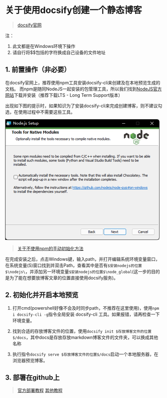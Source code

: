 # 关于使用docsify创建一个静态博客

> [docsify官网](https://docsify.js.org/#/)

注：

1. 此文都是在Windows环境下操作
2. 请自行将$$包括的字符换成自己设备的文件地址

## 1. 前置操作（非必要）

在docsify官网上，推荐使用npm工具安装docsify-cli来创建及在本地预览生成的文档。
而npm是随同NodeJS一起安装的包管理工具，所以我们找到[NodeJS官方网站](https://nodejs.org)下载并安装（推荐下载LTS - Long Term Support版本）

出现如下图的提示时，如果知识为了安装docsify-cli来完成创建博客，则不建议勾选，在使用过程中不需要这些工具。

![Tools for Native Modules.png](images/Tools_for_Native_Modules.png)

> [关于不使用npm的手动初始化方法](https://docsify.js.org/#/zh-cn/quickstart?id=%e6%89%8b%e5%8a%a8%e5%88%9d%e5%a7%8b%e5%8c%96)

在完成安装之后，点击Windows键，输入path，并打开编辑系统环境变量窗口，在系统变量(S)窗口找到并双击Path，查看其中是否有```$安装nodejs的位置$\nodejs\```，并添加另一环境变量```$安装nodejs的位置$\node_global```(这一步的目的是为了能在想要放博客文章的位置直接使用docsify服务)。

## 2. 初始化并开启本地预览

1. 打开cmd(powershell好像不会及时同步path，不推荐在这里使用)，使用```npm i docsify-cli -g```指令全局安装 docsify-cli 工具。如果报错，请再检查一下环境变量。

2. 找到合适的存放博客文件的位置，使用```docsify init $存放博客文件的位置$/docs```，其中docs是存放存放markdown博客文件的文件夹，可以换成其他名称

3. 执行指令```docsify serve $存放博客文件的位置$/docs```启动一个本地服务器，在浏览器预览博客。

## 3. 部署在github上

> [官方部署教程](https://docsify.js.org/#/zh-cn/deploy)
> [其他教程](https://www.cnblogs.com/happyone/p/12152566.html)
